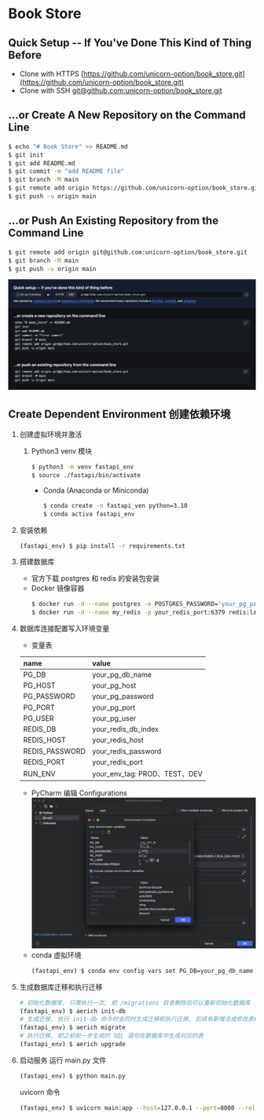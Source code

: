 # Book Store

## Quick Setup -- If You've Done This Kind of Thing Before

- Clone with HTTPS [https://github.com/unicorn-option/book_store.git](https://github.com/unicorn-option/book_store.git)
- Clone with SSH [git@github.com:unicorn-option/book_store.git](git@github.com:unicorn-option/book_store.git)

## ...or Create A New Repository on the Command Line

```bash
$ echo "# Book Store" >> README.md
$ git init
$ git add README.md
$ git commit -m "add README file"
$ git branch -M main
$ git remote add origin https://github.com/unicorn-option/book_store.git
$ git push -u origin main
```

## ...or Push An Existing Repository from the Command Line

```bash
$ git remote add origin git@github.com:unicorn-option/book_store.git
$ git branch -M main
$ git push -u origin main
```

![](docs/images/init_git_repository_and_clone_github.png)

## Create Dependent Environment 创建依赖环境

1. 创建虚拟环境并激活
   1. Python3 venv 模块
      ```bash
      $ python3 -m venv fastapi_env
      $ source ./fastapi/bin/activate
      ```
      - Conda (Anaconda or Miniconda)
         ```bash
         $ conda create -n fastapi_ven python=3.10
         $ conda activa fastapi_env
         ```
2. 安装依赖
   ```bash
   (fastapi_env) $ pip install -r requirements.txt
   ```
3. 搭建数据库
   - 官方下载 postgres 和 redis 的安装包安装
   - Docker 镜像容器
      ```bash
     $ docker run -d --name postgres -e POSTGRES_PASSWORD='your_pg_password' -e POSTGRES_USER='your_pg_user' -e ALLOW_IP_RANGE=0.0.0.0/0 -p 5432:5432 pg_container_name
     $ docker run -d --name my_redis -p your_redis_port:6379 redis:latest --requirepass your_redis_password
      ```
4. 数据库连接配置写入环境变量
   - 变量表

   | name           | value                       |
   |:---------------|:----------------------------|
   | PG_DB          | your_pg_db_name             |
   | PG_HOST        | your_pg_host                |
   | PG_PASSWORD    | your_pg_password            |
   | PG_PORT        | your_pg_port                |
   | PG_USER        | your_pg_user                |
   | REDIS_DB       | your_redis_db_index         |
   | REDIS_HOST     | your_redis_host             |
   | REDIS_PASSWORD | your_redis_password         |
   | REDIS_PORT     | your_redis_port             |
   | RUN_ENV        | your_env_tag: PROD、TEST、DEV |

   - PyCharm
     编辑 Configurations
     ![](docs/images/pycharm_add_variables.png)
   - conda 虚拟环境
      ```bash
      (fastapi_env) $ conda env config vars set PG_DB=your_pg_db_name PG_HOST=your_pg_host PG_PASSWORD=your_pg_password PG_PORT=your_pg_port PG_USER=your_pg_user REDIS_DB=0 REDIS_HOST=localhost REDIS_PASSWORD=unicorn REDIS_PORT=6379 RUN_ENV=your_env_tag -n fastapi_env
      ```
5. 生成数据库迁移和执行迁移
   ```bash
   # 初始化数据库, 只需执行一次, 把 /migrations 目录删除后可以重新初始化数据库
   (fastapi_env) $ aerich init-db
   # 生成迁移, 执行 init-db 命令时会同时生成迁移和执行迁移, 后续有新增活或修改表模型时才执行后面生成迁移和执行迁移的两个命令
   (fastapi_env) $ aerich migrate
   # 执行迁移, 即之前前一步生成的 SQL 语句在数据库中生成对应的表
   (fastapi_env) $ aerich upgrade
   ```
6. 启动服务
   运行 main.py 文件
   ```bash
   (fastapi_env) $ python main.py
   ```
   uvicorn 命令
   ```bash
   (fastapi_env) $ uvicorn main:app --host=127.0.0.1 --port=8000 --reload
   ```
